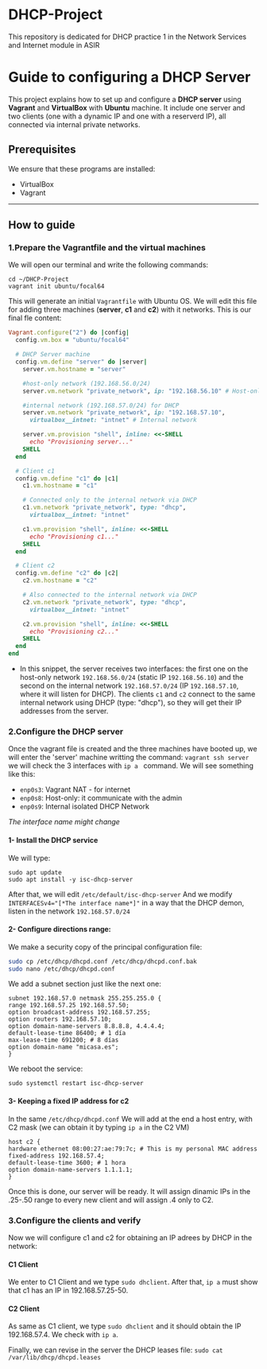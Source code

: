 # DHCP-Project
This repository is dedicated for DHCP practice 1 in the Network Services and Internet module in ASIR

# Guide to configuring a DHCP Server

This project explains how to set up and configure a **DHCP server** using **Vagrant** and **VirtualBox** with **Ubuntu** machine.
It include one server and two clients (one with a dynamic IP and one with a reserverd IP), all connected via internal private networks.

## Prerequisites

We ensure that these programs are installed:

- VirtualBox
- Vagrant

---

## How to guide
### 1.Prepare the Vagrantfile and the virtual machines
We will open our terminal and write the following commands:
```shell
cd ~/DHCP-Project
vagrant init ubuntu/focal64
```
This will generate an initial ```Vagrantfile``` with Ubuntu OS. We will edit this file for adding three machines (**server**, **c1** and **c2**) with it networks. This is our final fle content:
```ruby
Vagrant.configure("2") do |config|
  config.vm.box = "ubuntu/focal64"

  # DHCP Server machine
  config.vm.define "server" do |server|
    server.vm.hostname = "server"

    #host-only network (192.168.56.0/24)
    server.vm.network "private_network", ip: "192.168.56.10" # Host-only

    #internal network (192.168.57.0/24) for DHCP
    server.vm.network "private_network", ip: "192.168.57.10",
      virtualbox__intnet: "intnet" # Internal network

    server.vm.provision "shell", inline: <<-SHELL
      echo "Provisioning server..."
    SHELL
  end

  # Client c1 
  config.vm.define "c1" do |c1|
    c1.vm.hostname = "c1"

    # Connected only to the internal network via DHCP
    c1.vm.network "private_network", type: "dhcp",
      virtualbox__intnet: "intnet"

    c1.vm.provision "shell", inline: <<-SHELL
      echo "Provisioning c1..."
    SHELL
  end

  # Client c2 
  config.vm.define "c2" do |c2|
    c2.vm.hostname = "c2"

    # Also connected to the internal network via DHCP
    c2.vm.network "private_network", type: "dhcp",
      virtualbox__intnet: "intnet"

    c2.vm.provision "shell", inline: <<-SHELL
      echo "Provisioning c2..."
    SHELL
  end
end

```
- In this snippet, the server receives two interfaces: the first one on the host-only network ```192.168.56.0/24``` (static IP ```192.168.56.10```) and the second on the internal network ```192.168.57.0/24``` (IP ```192.168.57.10```, where it will listen for DHCP). The clients ```c1``` and ```c2``` connect to the same internal network using DHCP (type: "dhcp"), so they will get their IP addresses from the server.

### 2.Configure the DHCP server
Once the vagrant file is created and the three machines have booted up, we will enter the 'server' machine writting the command: ```vagrant ssh server``` we will check the 3 interfaces with ```ip a ``` command. We will see something like this:

- ```enp0s3```: Vagrant NAT - for internet
- ```enp0s8```: Host-only: it communicate with the admin
- ```enp0s9```: Internal isolated DHCP Network

*The interface name might change*

#### 1- Install the DHCP service
We will type:
```shell
sudo apt update
sudo apt install -y isc-dhcp-server
```
After that, we will edit ```/etc/default/isc-dhcp-server``` And we modify ```INTERFACESv4="[*The interface name*]"``` in a way that the DHCP demon, listen in the network ```192.168.57.0/24```

#### 2- Configure directions range:
We make a security copy of the principal configuration file:
``` bash
sudo cp /etc/dhcp/dhcpd.conf /etc/dhcp/dhcpd.conf.bak
sudo nano /etc/dhcp/dhcpd.conf
```
We add a subnet section just like the next one:

```shell
subnet 192.168.57.0 netmask 255.255.255.0 {
range 192.168.57.25 192.168.57.50;
option broadcast-address 192.168.57.255;
option routers 192.168.57.10;
option domain-name-servers 8.8.8.8, 4.4.4.4;
default-lease-time 86400; # 1 día
max-lease-time 691200; # 8 días
option domain-name "micasa.es";
}
```
We reboot the service:
```shell
sudo systemctl restart isc-dhcp-server
```
#### 3- Keeping a fixed IP address for c2
In the same ```/etc/dhcp/dhcpd.conf``` We will add at the end a host entry, with C2 mask (we can obtain it by typing ```ip a``` in the C2 VM)


```shell
host c2 {
hardware ethernet 08:00:27:ae:79:7c; # This is my personal MAC address
fixed-address 192.168.57.4;
default-lease-time 3600; # 1 hora
option domain-name-servers 1.1.1.1;
}
```
Once this is done, our server will be ready. It will assign dinamic IPs in the .25-.50 range to every new client and will assign .4 only to C2.

### 3.Configure the clients and verify
Now we will configure c1 and c2 for obtaining an IP adrees by DHCP in the network:

#### C1 Client
We enter to C1 Client and we type ```sudo dhclient```. After that, ```ip a``` must show that c1 has an IP in 192.168.57.25-50. 

#### C2 Client
As same as C1 client, we type ```sudo dhclient``` and it should obtain the IP 192.168.57.4. We check with ```ip a```.

Finally, we can revise in the server the DHCP leases file:
```sudo cat /var/lib/dhcp/dhcpd.leases```








